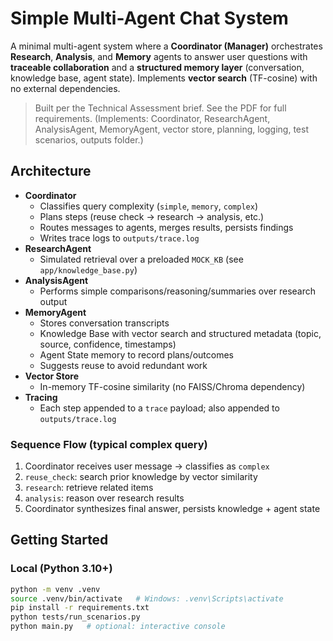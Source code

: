 # Simple Multi-Agent Chat System

A minimal multi-agent system where a **Coordinator (Manager)** orchestrates **Research**, **Analysis**, and **Memory** agents to answer user questions with **traceable collaboration** and a **structured memory layer** (conversation, knowledge base, agent state). Implements **vector search** (TF-cosine) with no external dependencies.

> Built per the Technical Assessment brief. See the PDF for full requirements. (Implements: Coordinator, ResearchAgent, AnalysisAgent, MemoryAgent, vector store, planning, logging, test scenarios, outputs folder.)

## Architecture

- **Coordinator**
  - Classifies query complexity (`simple`, `memory`, `complex`)
  - Plans steps (reuse check → research → analysis, etc.)
  - Routes messages to agents, merges results, persists findings
  - Writes trace logs to `outputs/trace.log`
- **ResearchAgent**
  - Simulated retrieval over a preloaded `MOCK_KB` (see `app/knowledge_base.py`)
- **AnalysisAgent**
  - Performs simple comparisons/reasoning/summaries over research output
- **MemoryAgent**
  - Stores conversation transcripts
  - Knowledge Base with vector search and structured metadata (topic, source, confidence, timestamps)
  - Agent State memory to record plans/outcomes
  - Suggests reuse to avoid redundant work
- **Vector Store**
  - In-memory TF-cosine similarity (no FAISS/Chroma dependency)
- **Tracing**
  - Each step appended to a `trace` payload; also appended to `outputs/trace.log`

### Sequence Flow (typical complex query)
1. Coordinator receives user message → classifies as `complex`
2. `reuse_check`: search prior knowledge by vector similarity
3. `research`: retrieve related items
4. `analysis`: reason over research results
5. Coordinator synthesizes final answer, persists knowledge + agent state

## Getting Started

### Local (Python 3.10+)
```bash
python -m venv .venv
source .venv/bin/activate   # Windows: .venv\Scripts\activate
pip install -r requirements.txt
python tests/run_scenarios.py
python main.py   # optional: interactive console

